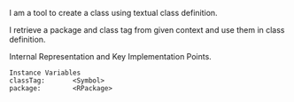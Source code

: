 I am a tool to create a class using textual class definition.

I retrieve a package and class tag from given context and use them in class definition.
 
Internal Representation and Key Implementation Points.

    Instance Variables
	classTag:		<Symbol>
	package:		<RPackage>